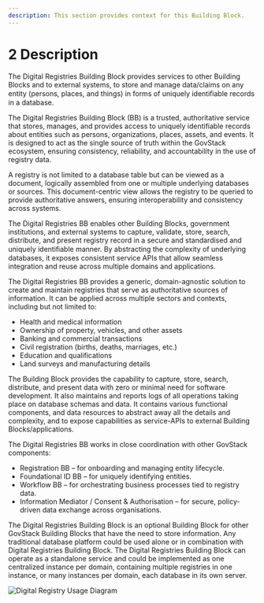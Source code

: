 ```yaml
---
description: This section provides context for this Building Block.
---
```


# 2 Description

The Digital Registries Building Block provides services to other Building Blocks and to external systems, to store and manage data/claims on any entity (persons, places, and things) in forms of uniquely identiﬁable records in a database.

The Digital Registries Building Block (BB) is a trusted, authoritative service that stores, manages, and provides access to uniquely identifiable records about entities such as persons, organizations, places, assets, and events. It is designed to act as the single source of truth within the GovStack ecosystem, ensuring consistency, reliability, and accountability in the use of registry data.

A registry is not limited to a database table but can be viewed as a document, logically assembled from one or multiple underlying databases or sources. This document-centric view allows the registry to be queried to provide authoritative answers, ensuring interoperability and consistency across systems.

The Digital Registries BB enables other Building Blocks, government institutions, and external systems to capture, validate, store, search, distribute, and present registry record in a secure and standardised and uniquely identiﬁable manner. By abstracting the complexity of underlying databases, it exposes consistent service APIs that allow seamless integration and reuse across multiple domains and applications.

The Digital Registries BB provides a generic, domain-agnostic solution to create and maintain registries that serve as authoritative sources of information. It can be applied across multiple sectors and contexts, including but not limited to:

* Health and medical information
* Ownership of property, vehicles, and other assets
* Banking and commercial transactions
* Civil registration (births, deaths, marriages, etc.)
* Education and qualifications
* Land surveys and manufacturing details

The Building Block provides the capability to capture, store, search, distribute, and present data with zero or minimal need for software development. It also maintains and reports logs of all operations taking place on database schemas and data. It contains various functional components, and data resources to abstract away all the details and complexity, and to expose capabilities as service-APIs to external Building Blocks/applications.

The Digital Registries BB works in close coordination with other GovStack components:

* Registration BB – for onboarding and managing entity lifecycle.
* Foundational ID BB – for uniquely identifying entities.
* Workflow BB – for orchestrating business processes tied to registry data.
* Information Mediator / Consent & Authorisation – for secure, policy-driven data exchange across organisations.

The Digital Registries Building Block is an optional Building Block for other GovStack Building Blocks that have the need to store information. Any traditional database platform could be used alone or in combination with Digital Registries Building Block. The Digital Registries Building Block can operate as a standalone service and could be implemented as one centralized instance per domain, containing multiple registries in one instance, or many instances per domain, each database in its own server.

<!--![Illustration 1- Digital Registries Building Block in GovStack sandbox](<.gitbook/assets/Illustration 1- Digital Registries BB in GovStack sandbox.png>)-->

![Digital Registry Usage Diagram](https://mydomain.atlassian.net/wiki/download/attachments/1438318594/image-20250829-173259.png)
